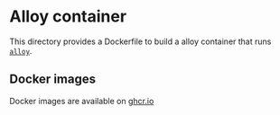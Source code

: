 # Alloy container

This directory provides a Dockerfile to build a alloy container
that runs [`alloy`](https://github.com/grafana/alloy).

## Docker images

Docker images are available on [ghcr.io](https://github.com/cybozu/neco-containers/pkgs/container/alloy)
